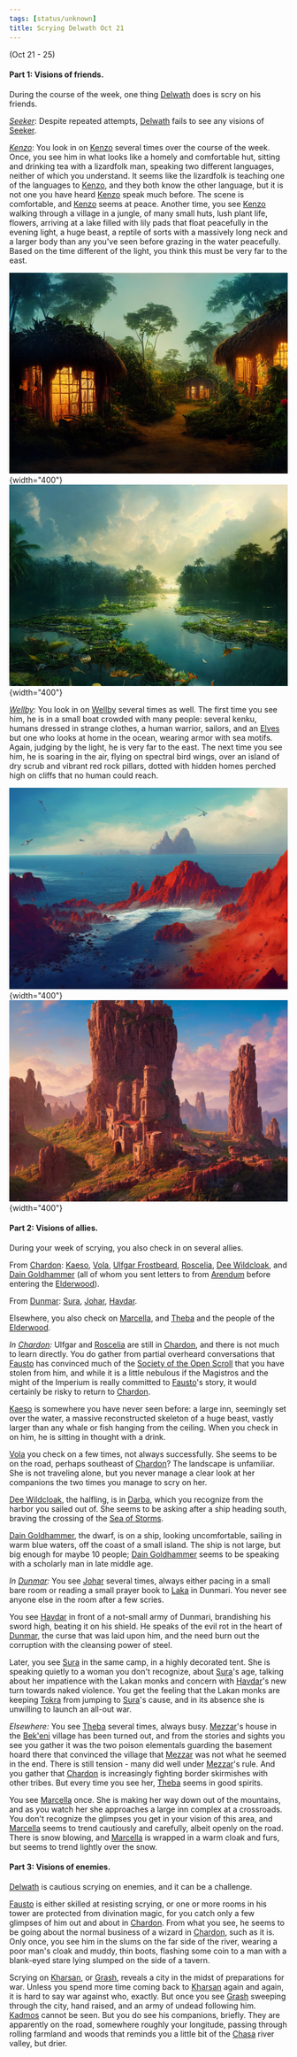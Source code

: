 ```yaml
---
tags: [status/unknown]
title: Scrying Delwath Oct 21
---
```


(Oct 21 - 25)

#### Part 1: Visions of friends. 

During the course of the week, one thing [Delwath](<../../../people/pcs/dunmar-fellowship/delwath.md>) does is scry on his friends. 

*[Seeker](<../../../people/pcs/dunmar-fellowship/seeker.md>)*: Despite repeated attempts, [Delwath](<../../../people/pcs/dunmar-fellowship/delwath.md>) fails to see any visions of [Seeker](<../../../people/pcs/dunmar-fellowship/seeker.md>). 

*[Kenzo](<../../../people/pcs/dunmar-fellowship/kenzo.md>)*: You look in on [Kenzo](<../../../people/pcs/dunmar-fellowship/kenzo.md>) several times over the course of the week. Once, you see him in what looks like a homely and comfortable hut, sitting and drinking tea with a lizardfolk man, speaking two different languages, neither of which you understand. It seems like the lizardfolk is teaching one of the languages to [Kenzo](<../../../people/pcs/dunmar-fellowship/kenzo.md>), and they both know the other language, but it is not one you have heard [Kenzo](<../../../people/pcs/dunmar-fellowship/kenzo.md>) speak much before. The scene is comfortable, and [Kenzo](<../../../people/pcs/dunmar-fellowship/kenzo.md>) seems at peace. Another time, you see [Kenzo](<../../../people/pcs/dunmar-fellowship/kenzo.md>) walking through a village in a jungle, of many small huts, lush plant life, flowers, arriving at a lake filled with lily pads that float peacefully in the evening light, a huge beast, a reptile of sorts with a massively long neck and a larger body than any you've seen before grazing in the water peacefully. Based on the time different of the light, you think this must be very far to the east. 

![Bedez Village](../../../assets/bedez-village.png){width="400"}
![Bedez River](../../../assets/bedez-river.png){width="400"}

*[Wellby](<../../../people/pcs/dunmar-fellowship/wellby.md>)*: You look in on [Wellby](<../../../people/pcs/dunmar-fellowship/wellby.md>) several times as well. The first time you see him, he is in a small boat crowded with many people: several kenku, humans dressed in strange clothes, a human warrior, sailors, and an [Elves](<../../../species/children-of-the-embodied-gods/elves/elves.md>) but one who looks at home in the ocean, wearing armor with sea motifs. Again, judging by the light, he is very far to the east. The next time you see him, he is soaring in the air, flying on spectral bird wings, over an island of dry scrub and vibrant red rock pillars, dotted with hidden homes perched high on cliffs that no human could reach.

![Wahacha Coast](../../../assets/wahacha-coast.png){width="400"}
![Wahacha Village](../../../assets/wahacha-village.png){width="400"}

#### Part 2: Visions of allies. 

During your week of scrying, you also check in on several allies. 

From [Chardon](<../../../gazetteer/west-coast/chardonian-empire/chardon/chardon.md>): [Kaeso](<../../../people/chardonians/kaeso.md>), [Vola](<../../../people/chardonians/vola.md>), [Ulfgar Frostbeard](<../../../people/dwarves/ulfgar-frostbeard.md>), [Roscelia](<../../../people/chardonians/roscelia.md>), [Dee Wildcloak](<../../../people/halflings/dee-wildcloak.md>), and [Dain Goldhammer](<../../../people/dwarves/dain-goldhammer.md>) (all of whom you sent letters to from [Arendum](<../../../gazetteer/west-coast/chardonian-empire/chasa-river-valley/arendum.md>) before entering the [Elderwood](<../../../gazetteer/chasa-nahadi-watershed/elderwood.md>)). 

From [Dunmar](<../../../gazetteer/greater-dunmar/realms/dunmar/dunmar.md>): [Sura](<../../../people/dunmari/sura.md>), [Johar](<../../../people/dunmari/johar.md>), [Havdar](<../../../people/dunmari/havdar.md>). 

Elsewhere, you also check on [Marcella](<../../../people/chardonians/marcella.md>), and [Theba](<../../../people/deno-qai/theba.md>) and the people of the [Elderwood](<../../../gazetteer/chasa-nahadi-watershed/elderwood.md>). 

_In [Chardon](<../../../gazetteer/west-coast/chardonian-empire/chardon/chardon.md>):_ Ulfgar and [Roscelia](<../../../people/chardonians/roscelia.md>) are still in [Chardon](<../../../gazetteer/west-coast/chardonian-empire/chardon/chardon.md>), and there is not much to learn directly. You do gather from partial overheard conversations that [Fausto](<../../../people/chardonians/fausto.md>) has convinced much of the [Society of the Open Scroll](<../../../groups/chardonian-organizations/society-of-the-open-scroll.md>) that you have stolen from him, and while it is a little nebulous if the Magistros and the might of the Imperium is really committed to [Fausto](<../../../people/chardonians/fausto.md>)'s story, it would certainly be risky to return to [Chardon](<../../../gazetteer/west-coast/chardonian-empire/chardon/chardon.md>). 

[Kaeso](<../../../people/chardonians/kaeso.md>) is somewhere you have never seen before: a large inn, seemingly set over the water, a massive reconstructed skeleton of a huge beast, vastly larger than any whale or fish hanging from the ceiling. When you check in on him, he is sitting in thought with a drink. 

[Vola](<../../../people/chardonians/vola.md>) you check on a few times, not always successfully. She seems to be on the road, perhaps southeast of [Chardon](<../../../gazetteer/west-coast/chardonian-empire/chardon/chardon.md>)? The landscape is unfamiliar. She is not traveling alone, but you never manage a clear look at her companions the two times you manage to scry on her. 

[Dee Wildcloak](<../../../people/halflings/dee-wildcloak.md>), the halfling, is in [Darba](<../../../gazetteer/greater-dunmar/realms/dunmar/coastal-dunmar/darba/darba.md>), which you recognize from the harbor you sailed out of. She seems to be asking after a ship heading south, braving the crossing of the [Sea of Storms](<../../../gazetteer/greater-dunmar/sea-of-storms.md>). 

[Dain Goldhammer](<../../../people/dwarves/dain-goldhammer.md>), the dwarf, is on a ship, looking uncomfortable, sailing in warm blue waters, off the coast of a small island. The ship is not large, but big enough for maybe 10 people; [Dain Goldhammer](<../../../people/dwarves/dain-goldhammer.md>) seems to be speaking with a scholarly man in late middle age.

_In [Dunmar](<../../../gazetteer/greater-dunmar/realms/dunmar/dunmar.md>):_ You see [Johar](<../../../people/dunmari/johar.md>) several times, always either pacing in a small bare room or reading a small prayer book to [Laka](<../../../cosmology/gods/incorporeal-gods/dunmari/laka.md>) in Dunmari. You never see anyone else in the room after a few scries.

You see [Havdar](<../../../people/dunmari/havdar.md>) in front of a not-small army of Dunmari, brandishing his sword high, beating it on his shield. He speaks of the evil rot in the heart of [Dunmar](<../../../gazetteer/greater-dunmar/realms/dunmar/dunmar.md>), the curse that was laid upon him, and the need burn out the corruption with the cleansing power of steel.

Later, you see [Sura](<../../../people/dunmari/sura.md>) in the same camp, in a highly decorated tent. She is speaking quietly to a woman you don't recognize, about [Sura](<../../../people/dunmari/sura.md>)'s age, talking about her impatience with the Lakan monks and concern with [Havdar](<../../../people/dunmari/havdar.md>)'s new turn towards naked violence. You get the feeling that the Lakan monks are keeping [Tokra](<../../../gazetteer/greater-dunmar/realms/dunmar/central-dunmar/tokra/tokra.md>) from jumping to [Sura](<../../../people/dunmari/sura.md>)'s cause, and in its absence she is unwilling to launch an all-out war. 

_Elsewhere:_ You see [Theba](<../../../people/deno-qai/theba.md>) several times, always busy. [Mezzar](<../../../people/other-nonhumans/mezzar.md>)'s house in the [Bek'eni](<../../../groups/deno-qai-tribes/bek-eni.md>) village has been turned out, and from the stories and sights you see you gather it was the two poison elementals guarding the basement hoard there that convinced the village that [Mezzar](<../../../people/other-nonhumans/mezzar.md>) was not what he seemed in the end. There is still tension - many did well under [Mezzar](<../../../people/other-nonhumans/mezzar.md>)'s rule. And you gather that [Chardon](<../../../gazetteer/west-coast/chardonian-empire/chardon/chardon.md>) is increasingly fighting border skirmishes with other tribes. But every time you see her, [Theba](<../../../people/deno-qai/theba.md>) seems in good spirits. 

You see [Marcella](<../../../people/chardonians/marcella.md>) once. She is making her way down out of the mountains, and as you watch her she approaches a large inn complex at a crossroads. You don't recognize the glimpses you get in your vision of this area, and [Marcella](<../../../people/chardonians/marcella.md>) seems to trend cautiously and carefully, albeit openly on the road. There is snow blowing, and [Marcella](<../../../people/chardonians/marcella.md>) is wrapped in a warm cloak and furs, but seems to trend lightly over the snow.

#### Part 3: Visions of enemies. 

[Delwath](<../../../people/pcs/dunmar-fellowship/delwath.md>) is cautious scrying on enemies, and it can be a challenge. 

[Fausto](<../../../people/chardonians/fausto.md>) is either skilled at resisting scrying, or one or more rooms in his tower are protected from divination magic, for you catch only a few glimpses of him out and about in [Chardon](<../../../gazetteer/west-coast/chardonian-empire/chardon/chardon.md>). From what you see, he seems to be going about the normal business of a wizard in [Chardon](<../../../gazetteer/west-coast/chardonian-empire/chardon/chardon.md>), such as it is. Only once, you see him in the slums on the far side of the river, wearing a poor man's cloak and muddy, thin boots, flashing some coin to a man with a blank-eyed stare lying slumped on the side of a tavern. 

Scrying on [Kharsan](<../../../gazetteer/greater-dunmar/dunmari-basin/kharsan.md>), or [Grash](<../../../people/other-nonhumans/grash.md>), reveals a city in the midst of preparations for war. Unless you spend more time coming back to [Kharsan](<../../../gazetteer/greater-dunmar/dunmari-basin/kharsan.md>) again and again, it is hard to say war against who, exactly. But once you see [Grash](<../../../people/other-nonhumans/grash.md>) sweeping through the city, hand raised, and an army of undead following him. [Kadmos](<../../../people/chardonians/kadmos.md>) cannot be seen. But you do see his companions, briefly. They are apparently on the road, somewhere roughly your longitude, passing through rolling farmland and woods that reminds you a little bit of the [Chasa](<../../../gazetteer/chasa-nahadi-watershed/rivers/chasa.md>) river valley, but drier.